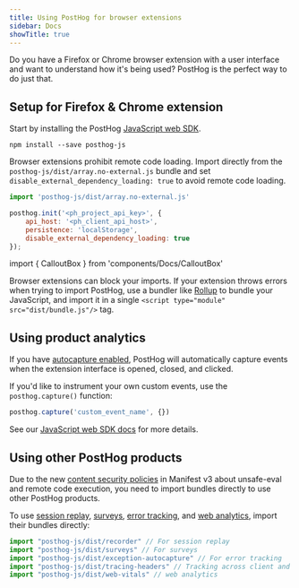 ```yaml
---
title: Using PostHog for browser extensions
sidebar: Docs
showTitle: true
---
```


Do you have a Firefox or Chrome browser extension with a user interface and want to understand how it's being used? PostHog is the perfect way to do just that.

## Setup for Firefox & Chrome extension

Start by installing the PostHog [JavaScript web SDK](/docs/libraries/js).
```shell
npm install --save posthog-js
```

Browser extensions prohibit remote code loading. Import directly from the `posthog-js/dist/array.no-external.js` bundle and set `disable_external_dependency_loading: true` to avoid remote code loading.

```js
import 'posthog-js/dist/array.no-external.js'

posthog.init('<ph_project_api_key>', {
    api_host: '<ph_client_api_host>',
    persistence: 'localStorage',
    disable_external_dependency_loading: true
});
```

import { CalloutBox } from 'components/Docs/CalloutBox'

<CalloutBox icon="IconInfo" title="Bundling">

Browser extensions can block your imports. If your extension throws errors when trying to import PostHog, use a bundler like [Rollup](https://rollupjs.org/) to bundle your JavaScript, and import it in a single `<script type="module" src="dist/bundle.js"/>` tag.

</CalloutBox>

## Using product analytics

If you have [autocapture enabled](/docs/product-analytics/autocapture), PostHog will automatically capture events when the extension interface is opened, closed, and clicked.

If you'd like to instrument your own custom events, use the `posthog.capture()` function:

```js
posthog.capture('custom_event_name', {})
```

See our [JavaScript web SDK docs](/docs/integrate/client/js) for more details.

## Using other PostHog products

Due to the new [content security policies](https://developer.chrome.com/docs/extensions/develop/migrate/improve-security) in Manifest v3 about unsafe-eval and remote code execution, you need to import bundles directly to use other PostHog products.

To use [session replay](/docs/session-replay), [surveys](/docs/surveys), [error tracking](/docs/error-tracking), and [web analytics](/docs/web-analytics), import their bundles directly:

```js
import "posthog-js/dist/recorder" // For session replay
import "posthog-js/dist/surveys" // For surveys
import "posthog-js/dist/exception-autocapture" // For error tracking
import "posthog-js/dist/tracing-headers" // Tracking across client and server
import "posthog-js/dist/web-vitals" // web analytics
```